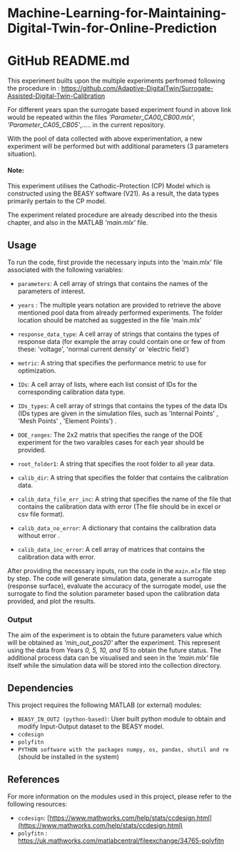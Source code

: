 # Machine-Learning-for-Maintaining-Digital-Twin-for-Online-Prediction

# GitHub README.md

This experiment builts upon the multiple experiments perfromed following the procedure in :
https://github.com/Adaptive-DigitalTwin/Surrogate-Assisted-Digital-Twin-Calibration

For different years span the surrogate based experiment found in above link would be repeated within the files _'Parameter_CA00_CB00.mlx_', _'Parameter_CA05_CB05'_,..... in the current repository.

With the pool of data collected with above experimentation, a new experiment will be performed but with additional parameters (3 parameters situation). 

#### Note: 
This experiment utilises the Cathodic-Protection (CP) Model which is constructed using the BEASY software  (V21). As a result, the data types primarily pertain to the CP model. 

The experiment related procedure are already described into the thesis chapter, and also in the MATLAB _'main.mlx'_ file.

## Usage

To run the code, first provide the necessary inputs into the 'main.mlx' file associated with the following variables:

- `parameters`: A cell array of strings that contains the names of the parameters of interest.
- `years` : The multiple years notation are provided to retrieve the above mentioned pool data from already performed experiments. The folder location should be matched as suggested in the file 'main.mlx'
- `response_data_type`: A cell array of strings that contains the types of response data (for example the array could contain one or few of from these: 'voltage', 'normal current density' or 'electric field')
- `metric`: A string that specifies the performance metric to use for optimization.
- `IDs`: A cell array of lists, where each list consist of IDs for the corresponding calibration data type. 
- `IDs_types`: A cell array of strings that contains the types of the data IDs (IDs types are given in the simulation files, such as 'Internal Points' , 'Mesh Points' , 'Element Points') .
- `DOE_ranges`: The 2x2 matrix that specifies the range of the DOE experiment for the two varaibles cases for each year should be provided.
- `root_folder1`: A string that specifies the root folder to all year data.

-  `calib_dir`: A string that specifies the folder that contains the calibration data.
- `calib_data_file_err_inc`: A string that specifies the name of the file that contains the calibration data with error (The file should be in excel or csv file format).
- `calib_data_no_error`: A dictionary that contains the calibration data without error .
- `calib_data_inc_error`: A cell array of matrices that contains the calibration data with error.

After providing the necessary inputs, run the code in the _`main.mlx`_ file step by step. The code will generate simulation data, generate a surrogate (response surface), evaluate the accuracy of the surrogate model, use the surrogate to find the solution parameter based upon the calibration data provided, and plot the results.

### Output
The aim of the experiment is to obtain the future parameters value which will be obtained as _'min_out_pos20'_ after the experiment. This represent using the data from Years _0, 5, 10, and 15_ to obtain the future status. The additional process data can be visualised and seen in the _'main.mlx'_ file itself while the simulation data will be stored into the collection directory.


## Dependencies

This project requires the following MATLAB (or external) modules:

- `BEASY_IN_OUT2 (python-based)`: User built python module to obtain and modify Input-Output dataset to the BEASY model.
- `ccdesign` 
- `polyfitn`
- `PYTHON software with the packages numpy, os, pandas, shutil and re` (should be installed in the system)

## References

For more information on the modules used in this project, please refer to the following resources:

- `ccdesign`: [https://www.mathworks.com/help/stats/ccdesign.html](https://www.mathworks.com/help/stats/ccdesign.html)
- `polyfitn` : https://uk.mathworks.com/matlabcentral/fileexchange/34765-polyfitn
